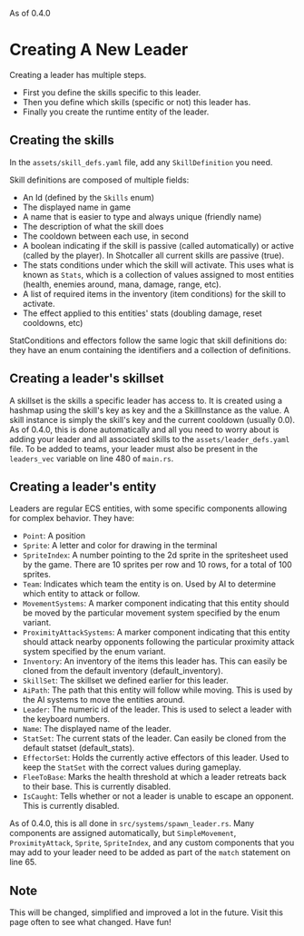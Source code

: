 As of 0.4.0
# Creating A New Leader
Creating a leader has multiple steps.
- First you define the skills specific to this leader.
- Then you define which skills (specific or not) this leader has.
- Finally you create the runtime entity of the leader.

## Creating the skills

In the `assets/skill_defs.yaml` file, add any `SkillDefinition` you need.

Skill definitions are composed of multiple fields:
- An Id (defined by the `Skills` enum)
- The displayed name in game
- A name that is easier to type and always unique (friendly name)
- The description of what the skill does
- The cooldown between each use, in second
- A boolean indicating if the skill is passive (called automatically) or active (called by the player). In Shotcaller all current skills are passive (true).
- The stats conditions under which the skill will activate. This uses what is known as `Stats`, which is
a collection of values assigned to most entities (health, enemies around, mana, damage, range, etc).
- A list of required items in the inventory (item conditions) for the skill to activate.
- The effect applied to this entities' stats (doubling damage, reset cooldowns, etc)

StatConditions and effectors follow the same logic that skill definitions do:
they have an enum containing the identifiers and a collection of definitions.

## Creating a leader's skillset

A skillset is the skills a specific leader has access to.
It is created using a hashmap using the skill's key as key and the a SkillInstance as the value.
A skill instance is simply the skill's key and the current cooldown (usually 0.0).
As of 0.4.0, this is done automatically and all you need to worry about is adding your leader and all associated skills to the `assets/leader_defs.yaml` file.
To be added to teams, your leader must also be present in the `leaders_vec` variable on line 480 of `main.rs`.

## Creating a leader's entity

Leaders are regular ECS entities, with some specific components allowing for
complex behavior.
They have:
- `Point`: A position
- `Sprite`: A letter and color for drawing in the terminal
- `SpriteIndex`: A number pointing to the 2d sprite in the spritesheet used by the game. There are 10 sprites per row and 10 rows, for a total of 100 sprites.
- `Team`: Indicates which team the entity is on. Used by AI to determine which entity to attack or follow.
- `MovementSystems`: A marker component indicating that this entity should be moved by the particular movement system specified by the enum variant.
- `ProximityAttackSystems`: A marker component indicating that this entity should attack nearby opponents following the particular proximity attack system specified by the enum variant.
- `Inventory`: An inventory of the items this leader has. This can easily be cloned from the default inventory (default_inventory).
- `SkillSet`: The skillset we defined earlier for this leader.
- `AiPath`: The path that this entity will follow while moving. This is used by the AI systems to move the entities around.
- `Leader`: The numeric id of the leader. This is used to select a leader with the keyboard numbers.
- `Name`: The displayed name of the leader.
- `StatSet`: The current stats of the leader. Can easily be cloned from the default statset (default_stats).
- `EffectorSet`: Holds the currently active effectors of this leader. Used to keep the `StatSet` with the correct values during gameplay.
- `FleeToBase`: Marks the health threshold at which a leader retreats back to their base. This is currently disabled.
- `IsCaught`: Tells whether or not a leader is unable to escape an opponent. This is currently disabled.

As of 0.4.0, this is all done in `src/systems/spawn_leader.rs`.
Many components are assigned automatically, but `SimpleMovement`, `ProximityAttack`, `Sprite`, `SpriteIndex`, and any custom components that you may add to your leader need to be added as part of the `match` statement on line 65.

## Note

This will be changed, simplified and improved a lot in the future. Visit this page often to
see what changed. Have fun!
